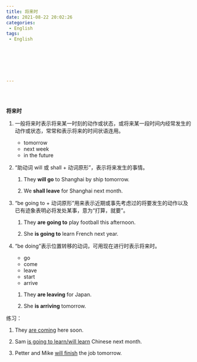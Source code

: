 ```yaml
---
title: 将来时
date: 2021-08-22 20:02:26
categories:
 - English
tags:
 - English







---
```


<br>
<br>

**将来时**

1. 一般将来时表示将来某一时刻的动作或状态，或将来某一段时间内经常发生的动作或状态，常常和表示将来的时间状语连用。

    * tomorrow
    * next week
    * in the future

2. “助动词 will 或 shall + 动词原形”，表示将来发生的事情。

    1. They **will go** to Shanghai by ship tomorrow.

    2. We **shall leave** for Shanghai next month.

3. “be going to + 动词原形”用来表示近期或事先考虑过的将要发生的动作以及已有迹象表明必将发处某事，意为“打算，就要”。

    1. They **are going to** play football this afternoon.

    3. She **is going to** learn French next year.

4. “be doing”表示位置转移的动词，可用现在进行时表示将来时。

    * go
    * come
    * leave
    * start
    * arrive

    1. They **are leaving** for Japan.

    2. She **is arriving** tomorrow.

练习：

1. They <u>are coming</u> here soon.

2. Sam <u>is going to learn/will learn</u> Chinese next month.

3. Petter and Mike <u>will finish</u> the job tomorrow.